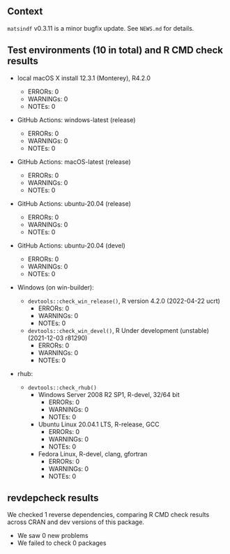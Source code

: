 ## Context

`matsindf` v0.3.11 is a minor bugfix update.
See `NEWS.md` for details.


## Test environments (10 in total) and R CMD check results

* local macOS X install 12.3.1 (Monterey), R4.2.0
    * ERRORs: 0
    * WARNINGs: 0
    * NOTEs: 0
* GitHub Actions: windows-latest (release)
    * ERRORs: 0
    * WARNINGs: 0
    * NOTEs: 0
* GitHub Actions: macOS-latest (release)
    * ERRORs: 0
    * WARNINGs: 0
    * NOTEs: 0
* GitHub Actions: ubuntu-20.04 (release)
    * ERRORs: 0
    * WARNINGs: 0
    * NOTEs: 0
* GitHub Actions: ubuntu-20.04 (devel)
    * ERRORs: 0
    * WARNINGs: 0
    * NOTEs: 0
* Windows (on win-builder):
    * `devtools::check_win_release()`, R version 4.2.0 (2022-04-22 ucrt)
        * ERRORs: 0
        * WARNINGs: 0
        * NOTEs: 0
    * `devtools::check_win_devel()`, R Under development (unstable) (2021-12-03 r81290)
        * ERRORs: 0
        * WARNINGs: 0
        * NOTEs: 0
        
        
        
* rhub:
    * `devtools::check_rhub()`
        * Windows Server 2008 R2 SP1, R-devel, 32/64 bit
            * ERRORs: 0
            * WARNINGs: 0
            * NOTEs: 0
        * Ubuntu Linux 20.04.1 LTS, R-release, GCC
            * ERRORs: 0
            * WARNINGs: 0
            * NOTEs: 0
        * Fedora Linux, R-devel, clang, gfortran
            * ERRORs: 0
            * WARNINGs: 0
            * NOTEs: 0


## revdepcheck results

We checked 1 reverse dependencies, comparing R CMD check results across CRAN and dev versions of this package.

 * We saw 0 new problems
 * We failed to check 0 packages
